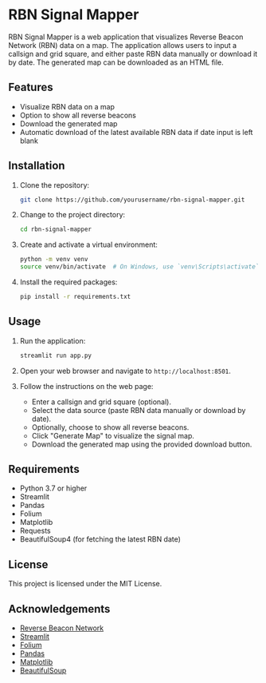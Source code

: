 
# RBN Signal Mapper

RBN Signal Mapper is a web application that visualizes Reverse Beacon Network (RBN) data on a map. The application allows users to input a callsign and grid square, and either paste RBN data manually or download it by date. The generated map can be downloaded as an HTML file.

## Features

- Visualize RBN data on a map
- Option to show all reverse beacons
- Download the generated map
- Automatic download of the latest available RBN data if date input is left blank

## Installation

1. Clone the repository:
   ```bash
   git clone https://github.com/yourusername/rbn-signal-mapper.git
   ```

2. Change to the project directory:
   ```bash
   cd rbn-signal-mapper
   ```

3. Create and activate a virtual environment:
   ```bash
   python -m venv venv
   source venv/bin/activate  # On Windows, use `venv\Scripts\activate`
   ```

4. Install the required packages:
   ```bash
   pip install -r requirements.txt
   ```

## Usage

1. Run the application:
   ```bash
   streamlit run app.py
   ```

2. Open your web browser and navigate to `http://localhost:8501`.

3. Follow the instructions on the web page:
   - Enter a callsign and grid square (optional).
   - Select the data source (paste RBN data manually or download by date).
   - Optionally, choose to show all reverse beacons.
   - Click "Generate Map" to visualize the signal map.
   - Download the generated map using the provided download button.

## Requirements

- Python 3.7 or higher
- Streamlit
- Pandas
- Folium
- Matplotlib
- Requests
- BeautifulSoup4 (for fetching the latest RBN date)

## License

This project is licensed under the MIT License.

## Acknowledgements

- [Reverse Beacon Network](https://www.reversebeacon.net/)
- [Streamlit](https://www.streamlit.io/)
- [Folium](https://python-visualization.github.io/folium/)
- [Pandas](https://pandas.pydata.org/)
- [Matplotlib](https://matplotlib.org/)
- [BeautifulSoup](https://www.crummy.com/software/BeautifulSoup/)
